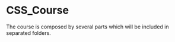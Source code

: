 # CSS_Course

The course is composed by several parts which will be included in separated folders.

<!--
CSS - Cascade Style Sheets
HTML - HyperText Markup Language
CMS - Content Management System
SEO - Search Engine Optimization
SEM - Search Engine Marketing

3 Formas de aplicar CSS
- Aplicando el atributo style a las etiquetas (poco recomensable)
    <h2 style="color:red">Descripción del curso</h2>
- Utilizando la etiqueta style, preferiblemente en el head
    <style type="text/css">
        h1 {
            color:red;
            font-size: 50px;
            text-shadow: 0px 0px 5px black;
            text-decoration: underline;
        }
    </style>
- Utilizado un archivo CSS aparte y vincular desde el HTML con etiqueta link
    <link rel="stylesheet" type="text/css" href="styles.css" />

Enlace a resumen CSS
https://www.eniun.com/resumen-tabla-propiedades-css-valores/#Tabla_resumen_CSS
-->
